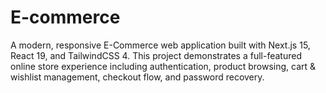 # E-commerce
A modern, responsive E-Commerce web application built with Next.js 15, React 19, and TailwindCSS 4. This project demonstrates a full-featured online store experience including authentication, product browsing, cart &amp; wishlist management, checkout flow, and password recovery.
